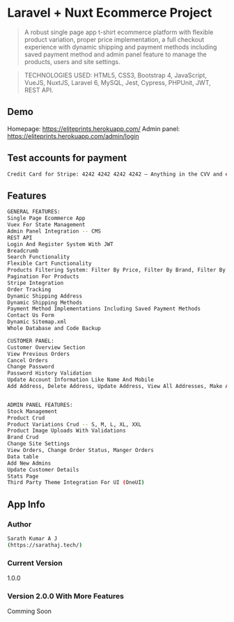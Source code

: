 # Laravel + Nuxt Ecommerce Project

> A robust single page app t-shirt ecommerce platform with flexible product variation, proper price implementation, a full checkout experience with dynamic shipping and payment methods including saved payment method and admin panel feature to manage the products, users and site settings.

> TECHNOLOGIES USED: HTML5, CSS3, Bootstrap 4, JavaScript, VueJS, NuxtJS, Laravel 6, MySQL, Jest, Cypress, PHPUnit, JWT, REST API.

## Demo

Homepage: https://eliteprints.herokuapp.com/
Admin panel: https://eliteprints.herokuapp.com/admin/login


## Test accounts for payment
``` bash
Credit Card for Stripe: 4242 4242 4242 4242 – Anything in the CVV and expiration date
```
## Features
``` bash
GENERAL FEATURES:
Single Page Ecommerce App
Vuex For State Management
Admin Panel Integration -- CMS
REST API
Login And Register System With JWT
Breadcrumb
Search Functionality
Flexible Cart Functionality
Products Filtering System: Filter By Price, Filter By Brand, Filter By Colors, Etc..
Pagination For Products
Stripe Integration
Order Tracking
Dynamic Shipping Address
Dynamic Shipping Methods
Payment Method Implementations Including Saved Payment Methods
Contact Us Form
Dynamic Sitemap.xml
Whole Database and Code Backup

CUSTOMER PANEL:
Customer Overview Section
View Previous Orders
Cancel Orders
Change Password
Password History Validation
Update Account Information Like Name And Mobile
Add Address, Delete Address, Update Address, View All Addresses, Make An Address Default


ADMIN PANEL FEATURES:
Stock Management
Product Crud
Product Variations Crud -- S, M, L, XL, XXL
Product Image Uploads With Validations
Brand Crud
Change Site Settings
View Orders, Change Order Status, Manger Orders
Data table
Add New Admins
Update Customer Details
Stats Page
Third Party Theme Integration For UI (OneUI)


```

## App Info

### Author
``` bash
Sarath Kumar A J
(https://sarathaj.tech/)
```
### Current Version

1.0.0

### Version 2.0.0 With More Features

Comming Soon
